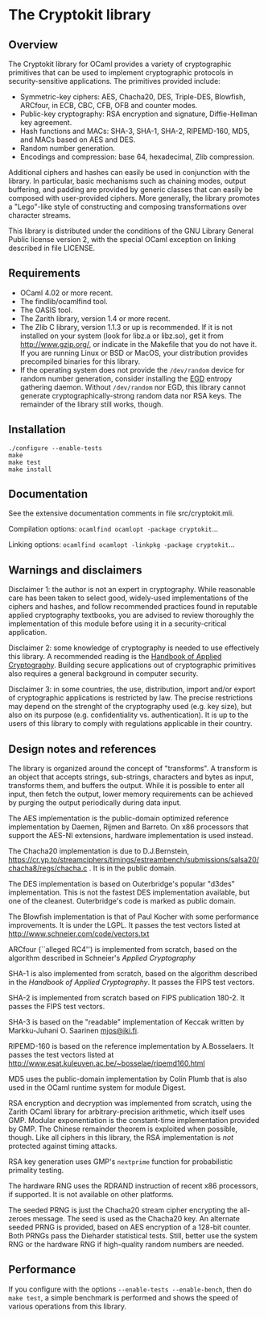 # The Cryptokit library

## Overview

The Cryptokit library for OCaml provides a variety of cryptographic primitives that can be used to implement cryptographic protocols in security-sensitive applications.  The primitives provided include:

* Symmetric-key ciphers: AES, Chacha20, DES, Triple-DES, Blowfish, ARCfour, in ECB, CBC, CFB, OFB and counter modes.
* Public-key cryptography: RSA encryption and signature, Diffie-Hellman key agreement.
* Hash functions and MACs: SHA-3, SHA-1, SHA-2, RIPEMD-160, MD5, and MACs based on AES and DES.
* Random number generation.
* Encodings and compression: base 64, hexadecimal, Zlib compression.

Additional ciphers and hashes can easily be used in conjunction with the library.  In particular, basic mechanisms such as chaining modes, output buffering, and padding are provided by generic classes that can easily be composed with user-provided ciphers.  More generally, the library promotes a "Lego"-like style of constructing and composing transformations over character streams.

This library is distributed under the conditions of the GNU Library General Public license version 2, with the special OCaml exception on linking described in file LICENSE.

## Requirements

* OCaml 4.02 or more recent.
* The findlib/ocamlfind tool.
* The OASIS tool.
* The Zarith library, version 1.4 or more recent.
* The Zlib C library, version 1.1.3 or up is recommended. If it is not installed on your system (look for libz.a or libz.so), get it from http://www.gzip.org/, or indicate in the Makefile that you do not have it.  If you are running Linux or BSD or MacOS, your distribution provides precompiled binaries for this library.
* If the operating system does not provide the `/dev/random` device for random number generation, consider installing the [EGD](http://egd.sourceforge.net/) entropy gathering daemon.  Without `/dev/random` nor EGD, this library cannot generate cryptographically-strong random data nor RSA keys.  The remainder of the library still works, though.

## Installation

```
./configure --enable-tests
make
make test
make install
```

## Documentation

See the extensive documentation comments in file src/cryptokit.mli.

Compilation options: `ocamlfind ocamlopt -package cryptokit`...

Linking options: `ocamlfind ocamlopt -linkpkg -package cryptokit`...

## Warnings and disclaimers

Disclaimer 1: the author is not an expert in cryptography.  While reasonable care has been taken to select good, widely-used implementations of the ciphers and hashes, and follow recommended practices found in reputable applied cryptography textbooks, you are advised to review thoroughly the implementation of this module before using it in a security-critical application.

Disclaimer 2: some knowledge of cryptography is needed to use effectively this library.  A recommended reading is the [Handbook of Applied Cryptography](http://www.cacr.math.uwaterloo.ca/hac/).  Building secure applications out of cryptographic primitives also requires a general background in computer security.

Disclaimer 3: in some countries, the use, distribution, import and/or export of cryptographic applications is restricted by law. The precise restrictions may depend on the strenght of the cryptography used (e.g. key size), but also on its purpose (e.g. confidentiality vs. authentication).  It is up to the users of this library to comply with regulations applicable in their country.

## Design notes and references

The library is organized around the concept of "transforms".  A transform is an object that accepts strings, sub-strings, characters and bytes as input, transforms them, and buffers the output.  While it is possible to enter all input, then fetch the output, lower memory requirements can be achieved by purging the output periodically during data input.

The AES implementation is the public-domain optimized reference implementation by Daemen, Rijmen and Barreto.  On x86 processors that support the AES-NI extensions, hardware implementation is used instead.

The Chacha20 implementation is due to D.J.Bernstein, https://cr.yp.to/streamciphers/timings/estreambench/submissions/salsa20/chacha8/regs/chacha.c . It is in the public domain.

The DES implementation is based on Outerbridge's popular "d3des" implementation.  This is not the fastest DES implementation available, but one of the cleanest.  Outerbridge's code is marked as public domain.

The Blowfish implementation is that of Paul Kocher with some performance improvements.  It is under the LGPL.  It passes the test vectors listed at http://www.schneier.com/code/vectors.txt

ARCfour (``alleged RC4'') is implemented from scratch, based on the algorithm described in Schneier's _Applied Cryptography_

SHA-1 is also implemented from scratch, based on the algorithm described in the _Handbook of Applied Cryptography_.   It passes the FIPS test vectors.

SHA-2 is implemented from scratch based on FIPS publication 180-2.  It passes the FIPS test vectors.

SHA-3 is based on the "readable" implementation of Keccak written by Markku-Juhani O. Saarinen <mjos@iki.fi>.

RIPEMD-160 is based on the reference implementation by A.Bosselaers. It passes the test vectors listed at http://www.esat.kuleuven.ac.be/~bosselae/ripemd160.html

MD5 uses the public-domain implementation by Colin Plumb that is also used in the OCaml runtime system for module Digest.

RSA encryption and decryption was implemented from scratch, using the Zarith OCaml library for arbitrary-precision arithmetic, which itself uses GMP.  Modular  exponentiation is the constant-time implementation provided by GMP.  The Chinese remainder theorem is exploited when possible, though.  Like all ciphers in this library, the RSA implementation is *not* protected against timing attacks.

RSA key generation uses GMP's `nextprime` function for probabilistic primality testing.

The hardware RNG uses the RDRAND instruction of recent x86 processors, if supported.  It is not available on other platforms.

The seeded PRNG is just the Chacha20 stream cipher encrypting the all-zeroes message.  The seed is used as the Chacha20 key.  An alternate seeded PRNG is provided, based on AES encryption of a 128-bit counter.  Both PRNGs pass the Dieharder statistical tests.  Still, better use the system RNG or the hardware RNG if high-quality random numbers are needed.

## Performance

If you configure with the options `--enable-tests --enable-bench`, then do `make test`, a simple benchmark is performed and shows the speed of various operations from this library.
